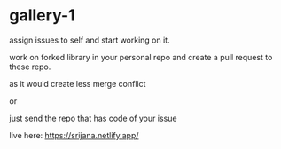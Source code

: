 # gallery-1
assign issues to self and start working on it.

work on forked library in your personal repo and create a pull request to these repo.

as it would create less merge conflict

or 

just send the repo that has code of your issue

live here: https://srijana.netlify.app/
